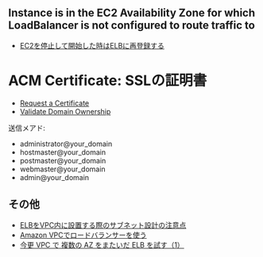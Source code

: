 ## Instance is in the EC2 Availability Zone for which LoadBalancer is not configured to route traffic to

- [EC2を停止して開始した時はELBに再登録する](http://dev.classmethod.jp/cloud/aws/elb-re-register/)



# ACM Certificate: SSLの証明書

- [Request a Certificate](https://docs.aws.amazon.com/acm/latest/userguide/gs-acm-request.html)
- [Validate Domain Ownership](https://docs.aws.amazon.com/acm/latest/userguide/gs-acm-validate.html)

送信メアド:

- administrator@your_domain
- hostmaster@your_domain
- postmaster@your_domain
- webmaster@your_domain
- admin@your_domain


## その他

- [ELBをVPC内に設置する際のサブネット設計の注意点](http://qiita.com/tetor/items/4c9e1aa58da2c5755452)
- [Amazon VPCでロードバランサーを使う](http://dev.classmethod.jp/cloud/amazon-vpc-elb/)
- [今更 VPC で 複数の AZ をまたいだ ELB を試す（1）](http://inokara.hateblo.jp/entry/2013/12/31/010647)
